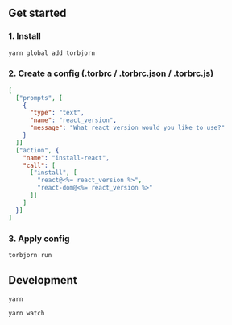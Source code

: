 ## Get started


### 1. Install

```sh
yarn global add torbjorn
```

### 2. Create a config (.torbrc / .torbrc.json / .torbrc.js)

```json
[
  ["prompts", [
    {
      "type": "text",
      "name": "react_version",
      "message": "What react version would you like to use?"
    }
  ]]
  ["action", {
    "name": "install-react",
    "call": [
      ["install", [
        "react@<%= react_version %>",
        "react-dom@<%= react_version %>"
      ]]
    ]
  }]
]
```

### 3. Apply config

```sh
torbjorn run
```

## Development

```sh
yarn

yarn watch
```
